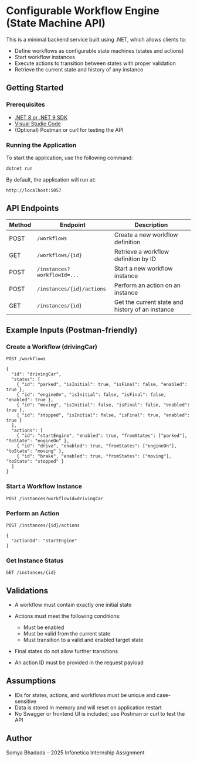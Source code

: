 # Configurable Workflow Engine (State Machine API)

This is a minimal backend service built using .NET, which allows clients to:

* Define workflows as configurable state machines (states and actions)
* Start workflow instances
* Execute actions to transition between states with proper validation
* Retrieve the current state and history of any instance

## Getting Started

### Prerequisites

* [.NET 8 or .NET 9 SDK](https://dotnet.microsoft.com/download)
* [Visual Studio Code](https://code.visualstudio.com/)
* (Optional) Postman or curl for testing the API

### Running the Application

To start the application, use the following command:

```bash
dotnet run
```

By default, the application will run at:

```
http://localhost:5057
```

## API Endpoints

| Method | Endpoint                    | Description                                      |
| ------ | --------------------------- | ------------------------------------------------ |
| POST   | `/workflows`                | Create a new workflow definition                 |
| GET    | `/workflows/{id}`           | Retrieve a workflow definition by ID             |
| POST   | `/instances?workflowId=...` | Start a new workflow instance                    |
| POST   | `/instances/{id}/actions`   | Perform an action on an instance                 |
| GET    | `/instances/{id}`           | Get the current state and history of an instance |

## Example Inputs (Postman-friendly)

### Create a Workflow (drivingCar)

```http
POST /workflows

{
  "id": "drivingCar",
  "states": [
    { "id": "parked", "isInitial": true, "isFinal": false, "enabled": true },
    { "id": "engineOn", "isInitial": false, "isFinal": false, "enabled": true },
    { "id": "moving", "isInitial": false, "isFinal": false, "enabled": true },
    { "id": "stopped", "isInitial": false, "isFinal": true, "enabled": true }
  ],
  "actions": [
    { "id": "startEngine", "enabled": true, "fromStates": ["parked"], "toState": "engineOn" },
    { "id": "drive", "enabled": true, "fromStates": ["engineOn"], "toState": "moving" },
    { "id": "brake", "enabled": true, "fromStates": ["moving"], "toState": "stopped" }
  ]
}
```

### Start a Workflow Instance

```http
POST /instances?workflowId=drivingCar
```

### Perform an Action

```http
POST /instances/{id}/actions

{
  "actionId": "startEngine"
}
```

### Get Instance Status

```http
GET /instances/{id}
```

## Validations

* A workflow must contain exactly one initial state
* Actions must meet the following conditions:

  * Must be enabled
  * Must be valid from the current state
  * Must transition to a valid and enabled target state
* Final states do not allow further transitions
* An action ID must be provided in the request payload

## Assumptions

* IDs for states, actions, and workflows must be unique and case-sensitive
* Data is stored in memory and will reset on application restart
* No Swagger or frontend UI is included; use Postman or curl to test the API

## Author

Somya Bhadada – 2025 Infonetica Internship Assignment
